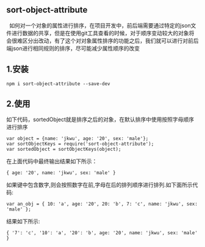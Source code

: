 ## sort-object-attribute
&nbsp;&nbsp;如何对一个对象的属性进行排序，在项目开发中，前后端需要通过特定的json文件进行数据的共享，但是在使用git工具查看的时候，对于顺序变动较大的对象将会很难区分出改动，有了这个对对象属性排序的功能之后，我们就可以进行对前后端json进行相同规则的排序，尽可能减少属性顺序的改变
## 1.安装
```
npm i sort-object-attribute --save-dev
```
## 2.使用
 如下代码，sortedObject就是排序之后的对象，在默认排序中使用按照字母顺序进行排序

```
var object = {name: 'jkwu', age: '20', sex: 'male'};
var sortObjectKeys = require('sort-object-attribute');
var sortedObject = sortObjectKeys(object);
```
在上面代码中最终输出结果如下所示：
```
{ age: '20', name: 'jkwu', sex: 'male' }
```
如果键中包含数字,则会按照数字在前,字母在后的排列顺序进行排列.如下面所示代码:
```
var an_obj = { 10: 'a', age: '20', 20: 'b', 7: 'c', name: 'jkwu', sex: 'male' };

```
结果如下所示:
 ```
 { '7': 'c', '10': 'a', '20': 'b', age: '20', name: 'jkwu', sex: 'male' }
 ```
